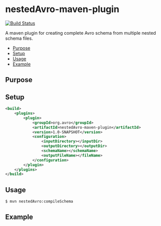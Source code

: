 # nestedAvro-maven-plugin

[![Build Status](https://travis-ci.org/otahri/nestedAvro-maven-plugin.svg?branch=master)](https://travis-ci.org/otahri/nestedAvro-maven-plugin)

A maven plugin for creating complete Avro schema from multiple nested schema files.

* [Purpose](#purpose)
* [Setup](#setup)
* [Usage](#usage)
* [Example](#example)


## Purpose

## Setup

```xml
<build>
    <plugins>
        <plugin>
            <groupId>org.avro</groupId>
            <artifactId>nestedAvro-maven-plugin</artifactId>
            <version>1.0-SNAPSHOT</version>
            <configuration>
                <inputDirectory></inputDir>
                <outputDirectory></outputDir>
                <schemaName></schemaName>
                <outputFileName></fileName>
            </configuration>
        </plugin>
    </plugins>
</build>
```

## Usage

```bash
$ mvn nestedAvro:compileSchema
```

## Example
